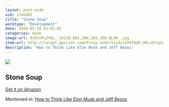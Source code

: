 ```yaml
---
layout: post-wide
uid: item201
title: "Stone Soup"
worktype: "Development"
date: 2016-02-28 01:01:01
categories: book
image-url: 61OcUPuZYGL._SX218_BO1,204,203,200_QL40_.jpg
item-url: http://target.georiot.com/Proxy.ashx?tsid=14707&GR_URL=http%3A%2F%2Fwww.amazon.com%2FStone-Soup-Ann-Mcgovern%2Fdp%2F0590416022
description: "How to Think Like Elon Musk and Jeff Bezos"
---
```

<a href="http://target.georiot.com/Proxy.ashx?tsid=14707&GR_URL=http%3A%2F%2Fwww.amazon.com%2FStone-Soup-Ann-Mcgovern%2Fdp%2F0590416022" target="blank"><img src="../../../../img/thumbs/61OcUPuZYGL._SX218_BO1,204,203,200_QL40_.jpg" class="prod-img"></a>
<h2>Stone Soup</h2>
<p><a href="http://target.georiot.com/Proxy.ashx?tsid=14707&GR_URL=http%3A%2F%2Fwww.amazon.com%2FStone-Soup-Ann-Mcgovern%2Fdp%2F0590416022" target="blank">Get it on Amazon</a><p>
<p>Mentioned in: <a href="http://fourhourworkweek.com/2015/01/20/elon-musk-and-jeff-bezos/" target="blank">How to Think Like Elon Musk and Jeff Bezos</a></p>

